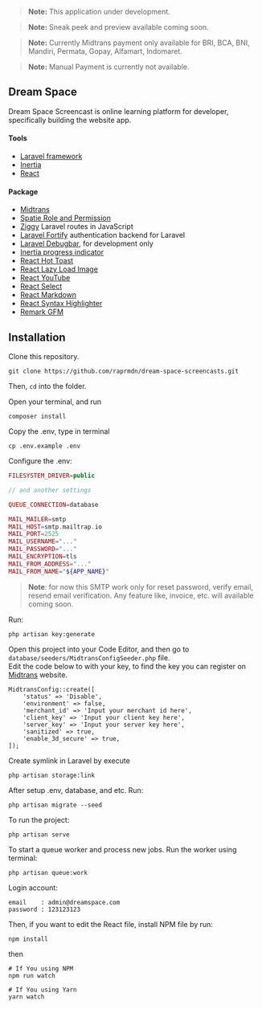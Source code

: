 > **Note:** This application under development.

> **Note:** Sneak peek and preview available coming soon.

> **Note:** Currently Midtrans payment only available for BRI, BCA, BNI, Mandiri, Permata, Gopay, Alfamart, Indomaret.

> **Note:** Manual Payment is currently not available.


## Dream Space

Dream Space Screencast is online learning platform for developer, specifically building the website app.

#### Tools
- [Laravel framework](https://laravel.com)
- [Inertia](https://inertiajs.com/)
- [React](https://reactjs.org/)

#### Package
- [Midtrans](https://github.com/Midtrans/midtrans-php)
- [Spatie Role and Permission](https://spatie.be/index.php/docs/laravel-permission/v5/introduction)
- [Ziggy](https://github.com/tighten/ziggy) Laravel routes in JavaScript
- [Laravel Fortify](https://github.com/laravel/fortify) authentication backend for Laravel
- [Laravel Debugbar](https://github.com/barryvdh/laravel-debugbar), for development only
- [Inertia progress indicator](https://inertiajs.com/progress-indicators)
- [React Hot Toast](https://react-hot-toast.com/)
- [React Lazy Load Image](https://github.com/Aljullu/react-lazy-load-image-component)
- [React YouTube](https://github.com/tjallingt/react-youtube)
- [React Select](https://react-select.com/home)
- [React Markdown](https://github.com/remarkjs/react-markdown)
- [React Syntax Highlighter](https://github.com/react-syntax-highlighter/react-syntax-highlighter)
- [Remark GFM](https://github.com/remarkjs/remark-gfm)

## Installation
Clone this repository.

```shell
git clone https://github.com/raprmdn/dream-space-screencasts.git
```

Then, `cd` into the folder.

Open your terminal, and run
```shell
composer install
```

Copy the .env, type in terminal
```shell
cp .env.example .env
```

Configure the .env: <br> 
```php
FILESYSTEM_DRIVER=public

// and another settings

QUEUE_CONNECTION=database

MAIL_MAILER=smtp
MAIL_HOST=smtp.mailtrap.io
MAIL_PORT=2525
MAIL_USERNAME="..."
MAIL_PASSWORD="..."
MAIL_ENCRYPTION=tls
MAIL_FROM_ADDRESS="..."
MAIL_FROM_NAME="${APP_NAME}"
```
> **Note**: for now this SMTP work only for reset password, verify email, resend email verification. Any feature like, invoice, etc. will available coming soon.

Run: 
```shell
php artisan key:generate
```

Open this project into your Code Editor, and then go to `database/seeders/MidtransConfigSeeder.php` file. <br>
Edit the code below to with your key, to find the key you can register on [Midtrans](https://midtrans.com) website.
```phpt
MidtransConfig::create([
    'status' => 'Disable',
    'environment' => false,
    'merchant_id' => 'Input your merchant id here',
    'client_key' => 'Input your client key here',
    'server_key' => 'Input your server key here',
    'sanitized' => true,
    'enable_3d_secure' => true,
]);
```
Create symlink in Laravel by execute
```shell
php artisan storage:link
```
After setup .env, database, and etc. Run:
```shell
php artisan migrate --seed 
```
To run the project:
```shell
php artisan serve
```

To start a queue worker and process new jobs. Run the worker using terminal:
```shell
php artisan queue:work
```

Login account:
```
email    : admin@dreamspace.com
password : 123123123
```
Then, if you want to edit the React file, install NPM file by run:
```shell
npm install
```
then 
```shell
# If You using NPM
npm run watch

# If You using Yarn
yarn watch
```
